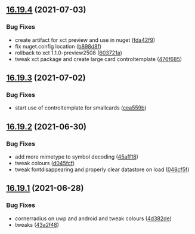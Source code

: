 ## [16.19.4](https://github.com/phandcock/GrampsView/compare/v16.19.3...v16.19.4) (2021-07-03)


### Bug Fixes

* create artifact for xct preview and use in nuget ([fda42f9](https://github.com/phandcock/GrampsView/commit/fda42f9fdb5986c2831d71f9cea526e62ca5ab30))
* fix nuget.config location ([b898d8f](https://github.com/phandcock/GrampsView/commit/b898d8f6fdd5cd3d334779f3834a87327dc61fca))
* rollback to xct 1.1.0-preview2508 ([603721a](https://github.com/phandcock/GrampsView/commit/603721a3daedb7b086ab119eff5761b2f7f96288))
* tweak xct package and create large card controltemplate ([476f685](https://github.com/phandcock/GrampsView/commit/476f6851b30549b7faddb51d5891b9a708f0aef6))



## [16.19.3](https://github.com/phandcock/GrampsView/compare/v16.19.2...v16.19.3) (2021-07-02)


### Bug Fixes

* start use of controltemplate for smallcards ([cea559b](https://github.com/phandcock/GrampsView/commit/cea559bbaed2d95941e3e771a9c4e6d8ccede510))



## [16.19.2](https://github.com/phandcock/GrampsView/compare/v16.19.1...v16.19.2) (2021-06-30)


### Bug Fixes

* add more mimetype to symbol decoding ([45aff18](https://github.com/phandcock/GrampsView/commit/45aff18d80236d15dce672478daded3123e11873))
* tweak colours ([d045fcf](https://github.com/phandcock/GrampsView/commit/d045fcf637923543b5f5499d9377f369477b98f2))
* tweak fontdisappearing and properly clear datastore on load ([048cf5f](https://github.com/phandcock/GrampsView/commit/048cf5f0090c44e07a2190b74a73a85ee19f4f3a))



## [16.19.1](https://github.com/phandcock/GrampsView/compare/v16.19.0...v16.19.1) (2021-06-28)


### Bug Fixes

* cornerradius on uwp and android and tweak colours ([4d382de](https://github.com/phandcock/GrampsView/commit/4d382defcc8001ec48b45e5cebb53ebbdf6368e6))
* tweaks ([43a2f48](https://github.com/phandcock/GrampsView/commit/43a2f484427c0d4f9f696144a431718d1e663be2))



